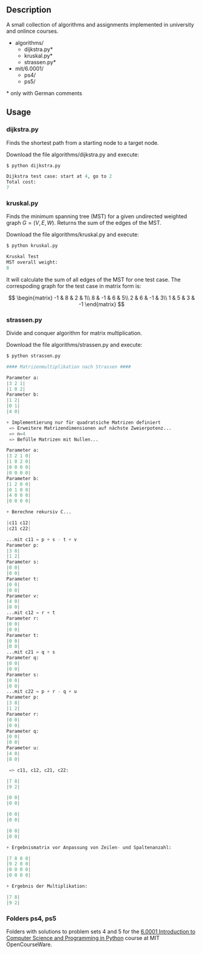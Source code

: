 ## Description

A small collection of algorithms and assignments implemented in university and onlince courses.

- algorithms/
    - dijkstra.py\*
    - kruskal.py\*
    - strassen.py\*
- mit/6.0001/
    - ps4/
    - ps5/

\* only with German comments
## Usage

### dijkstra.py

Finds the shortest path from a starting node to a target node. 

Download the file algorithms/dijkstra.py and execute:
```python
$ python dijkstra.py

Dijkstra test case: start at 4, go to 2
Total cost:
7
```


### kruskal.py

Finds the minimum spanning tree (MST) for a given undirected weighted graph $G = (V,E,W)$. Returns the sum of the edges of the MST.

Download the file algorithms/kruskal.py and execute:
```python
$ python kruskal.py

Kruskal Test
MST overall weight:
8
```

It will calculate the sum of all edges of the MST for one test case. 
The correspoding graph for the test case in matrix form is: 

$$ \begin{matrix} 
    -1 & 8 & 2 & 1\\
    8 & -1 & 6 & 5\\
    2 & 6 & -1 & 3\\
    1 & 5 & 3 & -1
\end{matrix} $$

### strassen.py

Divide and conquer algorithm for matrix multiplication.

Download the file algorithms/strassen.py and execute:
```python
$ python strassen.py

#### Matrizenmultiplikation nach Strassen ####

Parameter a:
|3 2 1|
|1 0 2|
Parameter b:
|1 2|
|0 1|
|4 0|

+ Implementierung nur für quadratsiche Matrizen definiert
 => Erweitere Matrizendimensionen auf nächste Zweierpotenz...
 => n=4
 => Befülle Matrizen mit Nullen...

Parameter a:
|3 2 1 0|
|1 0 2 0|
|0 0 0 0|
|0 0 0 0|
Parameter b:
|1 2 0 0|
|0 1 0 0|
|4 0 0 0|
|0 0 0 0|

+ Berechne rekursiv C...

|c11 c12|
|c21 c22|

...mit c11 = p + s - t + v
Parameter p:
|3 8|
|1 2|
Parameter s:
|0 0|
|0 0|
Parameter t:
|0 0|
|0 0|
Parameter v:
|4 0|
|8 0|
...mit c12 = r + t
Parameter r:
|0 0|
|0 0|
Parameter t:
|0 0|
|0 0|
...mit c21 = q + s
Parameter q:
|0 0|
|0 0|
Parameter s:
|0 0|
|0 0|
...mit c22 = p + r - q + u
Parameter p:
|3 8|
|1 2|
Parameter r:
|0 0|
|0 0|
Parameter q:
|0 0|
|0 0|
Parameter u:
|4 0|
|8 0|

 => c11, c12, c21, c22:

|7 8|
|9 2|

|0 0|
|0 0|

|0 0|
|0 0|

|0 0|
|0 0|

+ Ergebnismatrix vor Anpassung von Zeilen- und Spaltenanzahl:

|7 8 0 0|
|9 2 0 0|
|0 0 0 0|
|0 0 0 0|

+ Ergebnis der Multiplikation:

|7 8|
|9 2|
```

### Folders ps4, ps5

Folders with solutions to problem sets 4 and 5 for the [6.0001 Introduction to Computer Science and Programming in Python](https://ocw-origin.odl.mit.edu/courses/electrical-engineering-and-computer-science/6-0001-introduction-to-computer-science-and-programming-in-python-fall-2016/index.htm) course at MIT OpenCourseWare.